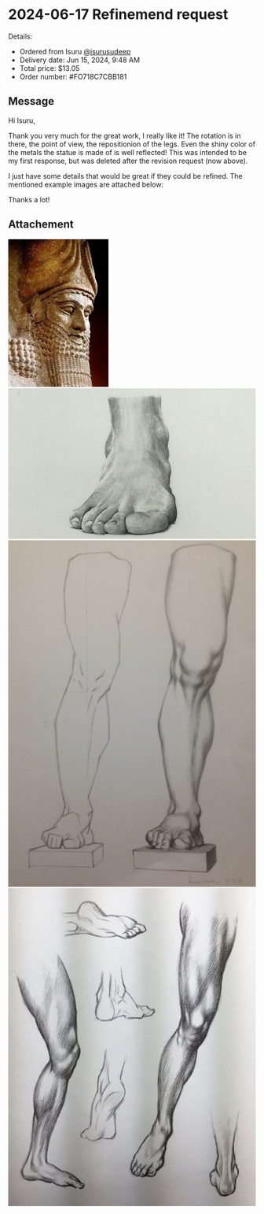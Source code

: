 # 2024-06-17 Refinemend request

Details:

- Ordered from Isuru [@isurusudeep](https://www.fiverr.com/isurusudeep?source=order_page_summary_seller_link)
- Delivery date: Jun 15, 2024, 9:48 AM
- Total price: $13.05
- Order number: #FO718C7CBB181

## Message

Hi Isuru,

Thank you very much for the great work, I really like it! The rotation is in there, the point of view, the repositionion of the legs. Even the shiny color of the metals the statue is made of is well reflected! This was intended to be my first response, but was deleted after the revision request (now above).

I just have some details that would be great if they could be refined. The mentioned example images are attached below:

Thanks a lot!

## Attachement

![beard](./beard.jpg)
![foot](./foot.jpg)
![lower leg 1](./lower_leg1.jpg)
![lower leg 2](./lower_leg2.jpg)

